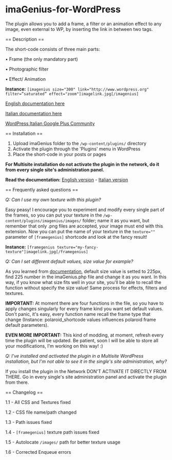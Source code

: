 imaGenius-for-WordPress
=======================

The plugin allows you to add a frame, a filter or an animation effect to any image, even external to WP, by inserting the link in between two tags.

== Description ==

The short-code consists of three main parts:

• Frame (the only mandatory part)

• Photographic filter

• Effect/ Animation


**Instance:** `[imagenius size="300" link="http://www.wordpress.org" filter=”saturated” effect="zoom"]imagelink.jpg[/imagenius]`


[English documentation here](https://docs.google.com/file/d/0BwWjGErK0rRIbzBMcmdZRzNnTVE/edit?usp=sharing)

[Italian documentation here](https://docs.google.com/document/d/1FynGAcac_d3qFkEfbDU4cieszbB9yP35JTngHfSZ7QQ/edit?usp=sharing)

[WordPress Italian Google Plus Community](https://plus.google.com/communities/109254048492234113886)

== Installation ==

1. Upload imaGenius folder to the `/wp-content/plugins/` directory
2. Activate the plugin through the 'Plugins' menu in WordPress
3. Place the short-code in your posts or pages

**For Multisite installation do not activate the plugin in the network, do it from every single site's administration panel.**

**Read the documentation:** [English version](https://docs.google.com/file/d/0BwWjGErK0rRIbzBMcmdZRzNnTVE/edit?usp=sharing) - [Italian version](https://docs.google.com/document/d/1FynGAcac_d3qFkEfbDU4cieszbB9yP35JTngHfSZ7QQ/edit?usp=sharing) 

== Frequently asked questions ==

*Q: Can I use my own texture with this plugin?*

Easy peasy! I encourage you to experiment and modify every single part of the frames, so you can put your texture in the `/wp-content/plugins/imagenius/images/` folder; name it as you want, but remember that only .png files are accepted, your image must end with this extension. Now you can put the name of your texture in the `texture=""` parameter of `[framegenius]` shortcode and look at the fancy result!

**Instance:** `[framegenius texture="my-fancy-texture"]imagelink.jpg[/framegenius]`

*Q: Can I set different default values, size value for example?*

As you learned from [documentation](https://docs.google.com/file/d/0BwWjGErK0rRIbzBMcmdZRzNnTVE/edit?usp=sharing), default size value is setted to 225px, find 225 number in the imaGenius.php file and change it as you want. In this way, if you know what size fits well in your site, you'll be able to recall the function without specify the size value! Same process for effects, filters and textures.

**IMPORTANT:** At moment there are four functions in the file, so you have to apply changes singularly for every frame kind you want set default values. Don't panic, it's easy, every function name recall the frame type that change (Instance: polaroid_shortcode values influences polaroid frame default parameters).

**EVEN MORE IMPORTANT:** This kind of modding, at moment, refresh every time the plugin will be updated. Be patient, soon I will be able to store all your modifications, I'm working on this way! :)

*Q: I've installed and activated the plugin in a Multisite WordPress installation, but I'm not able to see it in the single's site administration, why?*

If you install the plugin in the Network DON'T ACTIVATE IT DIRECTLY FROM THERE. Go in every single's site administration panel and activate the plugin from there.


== Changelog ==

1.1 - All CSS and Textures fixed

1.2 - CSS file name/path changed

1.3 - Path issues fixed

1.4 - `[framegenius]` texture path issues fixed

1.5 - Autolocate `/images/` path for better texture usage

1.6 - Corrected Enqueue errors
